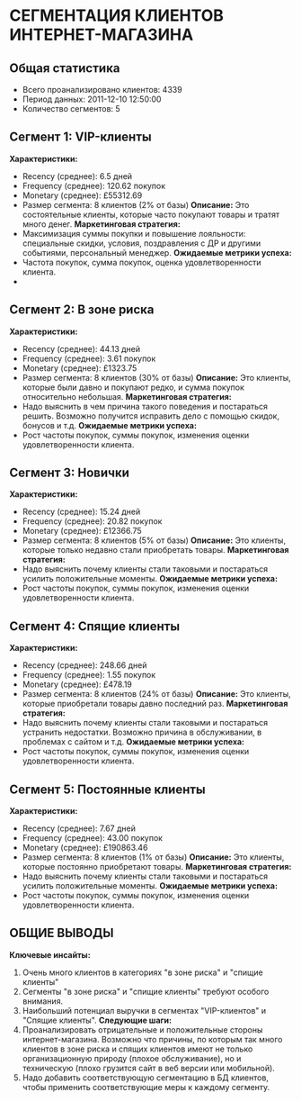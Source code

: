 # СЕГМЕНТАЦИЯ КЛИЕНТОВ ИНТЕРНЕТ-МАГАЗИНА
## Общая статистика
- Всего проанализировано клиентов: 4339
- Период данных: 2011-12-10 12:50:00
- Количество сегментов: 5

## Сегмент 1: VIP-клиенты
**Характеристики:**
- Recency (среднее): 6.5 дней
- Frequency (среднее): 120.62 покупок
- Monetary (среднее): £55312.69
- Размер сегмента: 8 клиентов (2% от базы)
  **Описание:**
  Это состоятельные клиенты, которые часто покупают товары и тратят много денег.
  **Маркетинговая стратегия:**
- Максимизация суммы покупки и повышение лояльности: специальные скидки, условия, поздравления с ДР и другими событиями, персональный менеджер.
  **Ожидаемые метрики успеха:**
- Частота покупок, сумма покупок, оценка удовлетворенности клиента.
- 
## Сегмент 2: В зоне риска
**Характеристики:**
- Recency (среднее): 44.13 дней
- Frequency (среднее): 3.61 покупок
- Monetary (среднее): £1323.75
- Размер сегмента: 8 клиентов (30% от базы)
  **Описание:**
  Это клиенты, которые были давно и покупают редко, и сумма покупок относительно небольшая.
  **Маркетинговая стратегия:**
- Надо выяснить в чем причина такого поведения и постараться решить. Возможно получится исправить дело с помощью скидок, бонусов и т.д. 
  **Ожидаемые метрики успеха:**
- Рост частоты покупок, суммы покупок, изменения оценки удовлетворенности клиента.

## Сегмент 3: Новички
**Характеристики:**
- Recency (среднее): 15.24 дней
- Frequency (среднее): 20.82 покупок
- Monetary (среднее): £12366.75
- Размер сегмента: 8 клиентов (5% от базы)
  **Описание:**
  Это клиенты, которые только недавно стали приобретать товары.
  **Маркетинговая стратегия:**
- Надо выяснить почему клиенты стали таковыми и постараться усилить положительные моменты.
  **Ожидаемые метрики успеха:**
- Рост частоты покупок, суммы покупок, изменения оценки удовлетворенности клиента.

## Сегмент 4: Спящие клиенты
**Характеристики:**
- Recency (среднее): 248.66 дней
- Frequency (среднее): 1.55 покупок
- Monetary (среднее): £478.19
- Размер сегмента: 8 клиентов (24% от базы)
  **Описание:**
  Это клиенты, которые приобретали товары давно последний раз.
  **Маркетинговая стратегия:**
- Надо выяснить почему клиенты стали таковыми и постараться устранить недостатки. Возможно причина в обслуживании, в проблемах с сайтом и т.д.
  **Ожидаемые метрики успеха:**
- Рост частоты покупок, суммы покупок, изменения оценки удовлетворенности клиента.

## Сегмент 5: Постоянные клиенты
**Характеристики:**
- Recency (среднее): 7.67 дней
- Frequency (среднее): 43.00 покупок
- Monetary (среднее): £190863.46
- Размер сегмента: 8 клиентов (1% от базы)
  **Описание:**
  Это клиенты, которые постоянно приобретают товары.
  **Маркетинговая стратегия:**
- Надо выяснить почему клиенты стали таковыми и постараться усилить положительные моменты.
  **Ожидаемые метрики успеха:**
- Рост частоты покупок, суммы покупок, изменения оценки удовлетворенности клиента.

## ОБЩИЕ ВЫВОДЫ
**Ключевые инсайты:**
1. Очень много клиентов в категориях "в зоне риска" и "спищие клиенты"
2. Сегменты "в зоне риска" и "спищие клиенты" требуют особого внимания.
3. Наибольший потенциал выручки в сегментах "VIP-клиентов" и "Спящие клиенты".
   **Следующие шаги:**
1. Проанализировать отрицательные и положительные стороны интернет-магазина. Возможно что причины, по которым так много клиентов в зоне риска и спящих клиентов имеют не только организационную природу (плохое обслуживание), но и техническую (плохо грузится сайт в веб версии или мобильной).
2. Надо добавить соответствующую сегментацию в БД клиентов, чтобы применить соответствующие меры к каждому сегменту.
